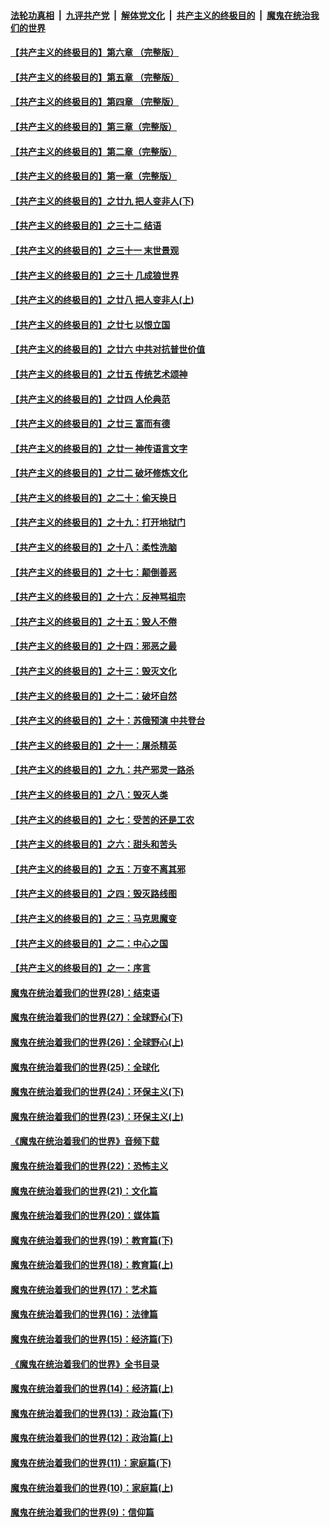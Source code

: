 ####  [法轮功真相](../../../../basic/blob/master/README.md?t=03312301) &nbsp;|&nbsp; [九评共产党](../../../../9ping.md/blob/master/README.md?t=03312301) &nbsp;|&nbsp; [解体党文化](../../../../jtdwh.md/blob/master/README.md?t=03312301)  &nbsp;|&nbsp; [共产主义的终极目的](../../../../gczydzjmd.md/blob/master/README.md?t=03312301) &nbsp;|&nbsp; [魔鬼在统治我们的世界](../../../../mgztzwmdsj.md/blob/master/README.md?t=03312301) 

#### [【共产主义的终极目的】第六章 （完整版）](../pages/nsc422/n11428913.md?t=03312301) 

#### [【共产主义的终极目的】第五章 （完整版）](../pages/nsc422/n11428912.md?t=03312301) 

#### [【共产主义的终极目的】第四章 （完整版）](../pages/nsc422/n11428907.md?t=03312301) 

#### [【共产主义的终极目的】第三章（完整版）](../pages/nsc422/n11428848.md?t=03312301) 

#### [【共产主义的终极目的】第二章（完整版）](../pages/nsc422/n11428831.md?t=03312301) 

#### [【共产主义的终极目的】第一章（完整版）](../pages/nsc422/n11417651.md?t=03312301) 

#### [【共产主义的终极目的】之廿九 把人变非人(下)](../pages/nsc422/n11344140.md?t=03312301) 

#### [【共产主义的终极目的】之三十二 结语](../pages/nsc422/n11360535.md?t=03312301) 

#### [【共产主义的终极目的】之三十一 末世景观](../pages/nsc422/n11351129.md?t=03312301) 

#### [【共产主义的终极目的】之三十 几成狼世界](../pages/nsc422/n11348280.md?t=03312301) 

#### [【共产主义的终极目的】之廿八 把人变非人(上)](../pages/nsc422/n11340492.md?t=03312301) 

#### [【共产主义的终极目的】之廿七 以恨立国](../pages/nsc422/n11336944.md?t=03312301) 

#### [【共产主义的终极目的】之廿六 中共对抗普世价值](../pages/nsc422/n11324785.md?t=03312301) 

#### [【共产主义的终极目的】之廿五 传统艺术颂神](../pages/nsc422/n11296396.md?t=03312301) 

#### [【共产主义的终极目的】之廿四 人伦典范](../pages/nsc422/n11296397.md?t=03312301) 

#### [【共产主义的终极目的】之廿三 富而有德](../pages/nsc422/n11283598.md?t=03312301) 

#### [【共产主义的终极目的】之廿一 神传语言文字](../pages/nsc422/n11263265.md?t=03312301) 

#### [【共产主义的终极目的】之廿二 破坏修炼文化](../pages/nsc422/n11245728.md?t=03312301) 

#### [【共产主义的终极目的】之二十：偷天换日](../pages/nsc422/n11238846.md?t=03312301) 

#### [【共产主义的终极目的】之十九：打开地狱门](../pages/nsc422/n11206376.md?t=03312301) 

#### [【共产主义的终极目的】之十八：柔性洗脑](../pages/nsc422/n11199994.md?t=03312301) 

#### [【共产主义的终极目的】之十七：颠倒善恶](../pages/nsc422/n11179782.md?t=03312301) 

#### [【共产主义的终极目的】之十六：反神骂祖宗](../pages/nsc422/n11166798.md?t=03312301) 

#### [【共产主义的终极目的】之十五：毁人不倦](../pages/nsc422/n11166792.md?t=03312301) 

#### [【共产主义的终极目的】之十四：邪恶之最](../pages/nsc422/n11150249.md?t=03312301) 

#### [【共产主义的终极目的】之十三：毁灭文化](../pages/nsc422/n11135227.md?t=03312301) 

#### [【共产主义的终极目的】之十二：破坏自然](../pages/nsc422/n11135214.md?t=03312301) 

#### [【共产主义的终极目的】之十：苏俄预演 中共登台](../pages/nsc422/n11118424.md?t=03312301) 

#### [【共产主义的终极目的】之十一：屠杀精英](../pages/nsc422/n11118442.md?t=03312301) 

#### [【共产主义的终极目的】之九：共产邪灵一路杀](../pages/nsc422/n11114139.md?t=03312301) 

#### [【共产主义的终极目的】之八：毁灭人类](../pages/nsc422/n11108503.md?t=03312301) 

#### [【共产主义的终极目的】之七：受苦的还是工农](../pages/nsc422/n11101809.md?t=03312301) 

#### [【共产主义的终极目的】之六：甜头和苦头](../pages/nsc422/n11096971.md?t=03312301) 

#### [【共产主义的终极目的】之五：万变不离其邪](../pages/nsc422/n11091285.md?t=03312301) 

#### [【共产主义的终极目的】之四：毁灭路线图](../pages/nsc422/n11086284.md?t=03312301) 

#### [【共产主义的终极目的】之三：马克思魔变](../pages/nsc422/n11061941.md?t=03312301) 

#### [【共产主义的终极目的】之二：中心之国](../pages/nsc422/n11047728.md?t=03312301) 

#### [【共产主义的终极目的】之一：序言](../pages/nsc422/n11086077.md?t=03312301) 

#### [魔鬼在统治着我们的世界(28)：结束语](../pages/nsc422/n10936246.md?t=03312301) 

#### [魔鬼在统治着我们的世界(27)：全球野心(下)](../pages/nsc422/n10928319.md?t=03312301) 

#### [魔鬼在统治着我们的世界(26)：全球野心(上)](../pages/nsc422/n10900318.md?t=03312301) 

#### [魔鬼在统治着我们的世界(25)：全球化](../pages/nsc422/n10788205.md?t=03312301) 

#### [魔鬼在统治着我们的世界(24)：环保主义(下)](../pages/nsc422/n10695307.md?t=03312301) 

#### [魔鬼在统治着我们的世界(23)：环保主义(上)](../pages/nsc422/n10688613.md?t=03312301) 

#### [《魔鬼在统治着我们的世界》音频下载](../pages/nsc422/n10635553.md?t=03312301) 

#### [魔鬼在统治着我们的世界(22)：恐怖主义](../pages/nsc422/n10614727.md?t=03312301) 

#### [魔鬼在统治着我们的世界(21)：文化篇](../pages/nsc422/n10597706.md?t=03312301) 

#### [魔鬼在统治着我们的世界(20)：媒体篇](../pages/nsc422/n10586579.md?t=03312301) 

#### [魔鬼在统治着我们的世界(19)：教育篇(下)](../pages/nsc422/n10564808.md?t=03312301) 

#### [魔鬼在统治着我们的世界(18)：教育篇(上)](../pages/nsc422/n10526970.md?t=03312301) 

#### [魔鬼在统治着我们的世界(17)：艺术篇](../pages/nsc422/n10499093.md?t=03312301) 

#### [魔鬼在统治着我们的世界(16)：法律篇](../pages/nsc422/n10485969.md?t=03312301) 

#### [魔鬼在统治着我们的世界(15)：经济篇(下)](../pages/nsc422/n10469975.md?t=03312301) 

#### [《魔鬼在统治着我们的世界》全书目录](../pages/nsc422/n10464261.md?t=03312301) 

#### [魔鬼在统治着我们的世界(14)：经济篇(上)](../pages/nsc422/n10457370.md?t=03312301) 

#### [魔鬼在统治着我们的世界(13)：政治篇(下)](../pages/nsc422/n10448270.md?t=03312301) 

#### [魔鬼在统治着我们的世界(12)：政治篇(上)](../pages/nsc422/n10444576.md?t=03312301) 

#### [魔鬼在统治着我们的世界(11)：家庭篇(下)](../pages/nsc422/n10440961.md?t=03312301) 

#### [魔鬼在统治着我们的世界(10)：家庭篇(上)](../pages/nsc422/n10435448.md?t=03312301) 

#### [魔鬼在统治着我们的世界(9)：信仰篇](../pages/nsc422/n10432159.md?t=03312301) 

